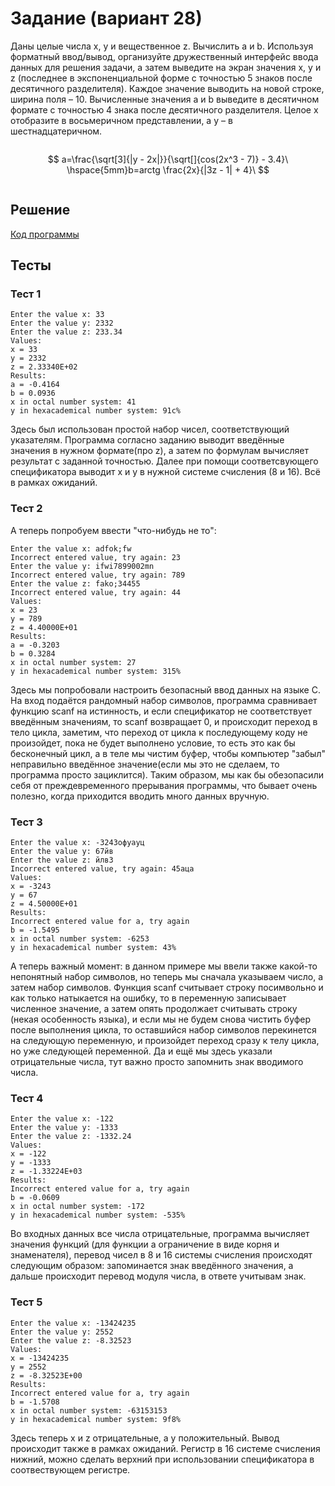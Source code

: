 # Задание (вариант 28)
Даны целые числа x, y и вещественное z. Вычислить a и b.
Используя форматный ввод/вывод, организуйте дружественный интерфейс ввода данных для решения задачи, а затем выведите на экран значения x, y и z (последнее в экспоненциальной форме с точностью 5 знаков после десятичного разделителя). Каждое значение выводить на новой строке, ширина поля – 10.
Вычисленные значения a и b выведите в десятичном формате с точностью 4 знака после десятичного разделителя. Целое x отобразите в восьмеричном представлении, а y – в шестнадцатеричном.
```
```
$$
a=\frac{\sqrt[3]{|y - 2x|}}{\sqrt[]{cos(2x^3 - 7)} - 3.4}\ \hspace{5mm}b=arctg \frac{2x}{|3z - 1| + 4}\
$$
```
```
## Решение
[Код программы](https://github.com/YuriHSE/Laboratory/blob/main/1%20lab/1.c)
## Тесты
### Тест 1
```
Enter the value x: 33
Enter the value y: 2332
Enter the value z: 233.34
Values:
x = 33         
y = 2332       
z = 2.33340E+02 
Results:
a = -0.4164 
b = 0.0936
x in octal number system: 41
y in hexacademical number system: 91c%                                                                                      
```
Здесь был использован простой набор чисел, соответствующий указателям. Программа согласно заданию выводит введённые значения в нужном формате(про z), а затем по формулам вычисляет результат с заданной точностью. Далее при помощи соответсвующего спецификатора выводит x и y в нужной системе счисления (8 и 16). Всё в рамках ожиданий.
### Тест 2
А теперь попробуем ввести "что-нибудь не то":
```
Enter the value x: adfok;fw
Incorrect entered value, try again: 23
Enter the value y: ifwi7899002mn
Incorrect entered value, try again: 789 
Enter the value z: fako;34455
Incorrect entered value, try again: 44
Values:
x = 23         
y = 789        
z = 4.40000E+01 
Results:
a = -0.3203 
b = 0.3284
x in octal number system: 27
y in hexacademical number system: 315%                                                                                      
```
Здесь мы попробовали настроить безопасный ввод данных на языке C. На вход подаётся рандомный набор символов, программа сравнивает функцию scanf на истинность, и если спецификатор не соответствует введённым значениям, то scanf возвращает 0, и происходит переход в тело цикла, заметим, что переход от цикла к последующему коду не произойдет, пока не будет выполнено условие, то есть это как бы бесконечный цикл, а в теле мы чистим буфер, чтобы компьютер "забыл" неправильно введённое значение(если мы это не сделаем, то программа просто зациклится). Таким образом, мы как бы обезопасили себя от преждевременного прерывания программы, что бывает очень полезно, когда приходится вводить много данных вручную.
### Тест 3
```
Enter the value x: -3243офуауц
Enter the value y: 67йв
Enter the value z: йлв3
Incorrect entered value, try again: 45аца
Values:
x = -3243      
y = 67         
z = 4.50000E+01 
Results:
Incorrect entered value for a, try again 
b = -1.5495
x in octal number system: -6253
y in hexacademical number system: 43%                                                                                                                                                       
```
А теперь важный момент: в данном примере мы ввели также какой-то непонятный набор символов, но теперь мы сначала указываем число, а затем набор символов. Функция scanf считывает строку посимвольно и как только натыкается на ошибку, то в переменную записывает численное значение, а затем опять продолжает считывать строку (некая особенность языка), и если мы не будем снова чистить буфер после выполнения цикла, то оставшийся набор символов перекинется на следующую переменную, и произойдет переход сразу к телу цикла, но уже следующей переменной. Да и ещё мы здесь указали отрицательные числа, тут важно просто запомнить знак вводимого числа.
### Тест 4
```
Enter the value x: -122
Enter the value y: -1333
Enter the value z: -1332.24
Values:
x = -122       
y = -1333      
z = -1.33224E+03 
Results:
Incorrect entered value for a, try again 
b = -0.0609
x in octal number system: -172
y in hexacademical number system: -535%                                                                                     
```
Во входных данных все числа отрицательные, программа вычисляет значения функций (для функции a ограничение в виде корня и знаменателя), перевод чисел в 8 и 16 системы счисления происходят следующим образом: запоминается знак введённого значения, а дальше происходит перевод модуля числа, в ответе учитывам знак.
### Тест 5
```
Enter the value x: -13424235
Enter the value y: 2552
Enter the value z: -8.32523
Values:
x = -13424235  
y = 2552       
z = -8.32523E+00 
Results:
Incorrect entered value for a, try again 
b = -1.5708
x in octal number system: -63153153
y in hexacademical number system: 9f8%                                                                                      
```
Здесь теперь x и z отрицательные, а y положительный. Вывод происходит также в рамках ожиданий. Регистр в 16 системе счисления нижний, можно сделать верхний при использовании спецификатора в соотвествующем регистре.
